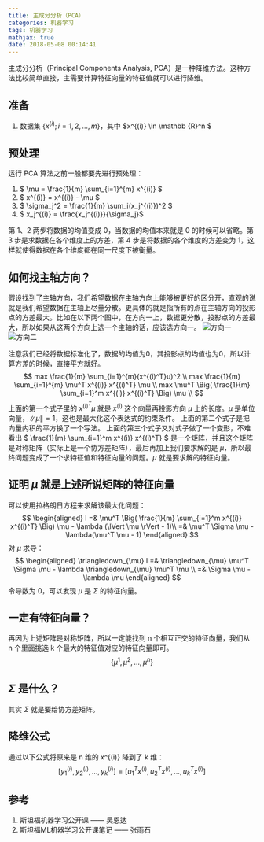 ```yaml
---
title: 主成分分析（PCA）
categories: 机器学习
tags: 机器学习
mathjax: true
date: 2018-05-08 00:14:41
---
```


主成分分析（Principal Components Analysis, PCA）是一种降维方法。这种方法比较简单直接，主需要计算特征向量的特征值就可以进行降维。

## 准备
1. 数据集 $\{x^{(i)}; i=1,2, \dots, m\}$，其中 $x^{(i)} \in \mathbb {R}^n $

## 预处理
运行 PCA 算法之前一般都要先进行预处理：
1. $ \mu = \frac{1}{m} \sum_{i=1}^{m} x^{(i)}  $
2. $ x^{(i)} = x^{(i)} - \mu $
3. $ \sigma_j^2 = \frac{1}{m} \sum_i(x_j^{(i)})^2 $
4. $ x_j^{(i)} = \frac{x_j^{(i)}}{\sigma_j}$

第 1、2 两步将数据的均值变成 0，当数据的均值本来就是 0 的时候可以省略。第 3 步是求数据在各个维度上的方差，第 4 步是将数据的各个维度的方差变为 1，这样就使得数据在各个维度都在同一尺度下被衡量。


## 如何找主轴方向？
假设找到了主轴方向，我们希望数据在主轴方向上能够被更好的区分开，直观的说就是我们希望数据在主轴上尽量分散。更具体的就是指所有的点在主轴方向的投影点的方差最大。比如在以下两个图中，在方向一上，数据更分散，投影点的方差最大，所以如果从这两个方向上选一个主轴的话，应该选方向一。
![方向一](/img/pca_1.png)
![方向二](/img/pca_2.png)

注意我们已经将数据标准化了，数据的均值为0，其投影点的均值也为0，所以计算方差的时候，直接平方就好。
$$
max \frac{1}{m} \sum_{i=1}^{m}(x^{(i)^T}u)^2 \\
max \frac{1}{m} \sum_{i=1}^{m} \mu^T x^{(i)} x^{(i)^T} \mu \\
max \mu^T \Big( \frac{1}{m} \sum_{i=1}^m x^{(i)} x^{(i)^T} \Big) \mu \\
$$
上面的第一个式子里的 $x^{(i)^T} \mu$ 就是 $x^{(i)}$ 这个向量再投影方向 $\mu$ 上的长度。$\mu$ 是单位向量，$\lVert \mu \rVert = 1$，这也是最大化这个表达式的约束条件。
上面的第二个式子是把向量内积的平方换了一个写法。
上面的第三个式子又对式子做了一个变形，不难看出 $ \frac{1}{m} \sum_{i=1}^m x^{(i)} x^{(i)^T} $ 是一个矩阵，并且这个矩阵是对称矩阵（实际上是一个协方差矩阵），最后再加上我们要求解的是 $\mu$，所以最终问题变成了一个求特征值和特征向量的问题。$\mu$ 就是要求解的特征向量。

## 证明 $\mu$ 就是上述所说矩阵的特征向量
可以使用拉格朗日方程来求解该最大化问题：
$$
\begin{aligned}
l =& \mu^T \Big( \frac{1}{m} \sum_{i=1}^m x^{(i)} x^{(i)^T} \Big) \mu - \lambda (\lVert \mu \rVert - 1)\\
=& \mu^T \Sigma \mu - \lambda(\mu^T \mu - 1)
\end{aligned}
$$
对 $\mu$ 求导：
$$
\begin{aligned}
\triangledown_{\mu} l =& \triangledown_{\mu}  \mu^T \Sigma \mu - \lambda \triangledown_{\mu} \mu^T \mu \\
=& \Sigma \mu - \lambda \mu
\end{aligned}
$$
令导数为 0，可以发现 $\mu$ 是 $\Sigma$ 的特征向量。

## 一定有特征向量？
再因为上述矩阵是对称矩阵，所以一定能找到 n 个相互正交的特征向量，我们从 n 个里面挑选 k 个最大的特征值对应的特征向量即可。
$$
\{\mu^1, \mu^2, \dots, \mu^n\}
$$

## $\Sigma$ 是什么？
其实 $\Sigma$ 就是要给协方差矩阵。

## 降维公式
通过以下公式将原来是 n 维的 x^{(i)} 降到了 k 维：
$$
[y_1^{(i)}, y_2^{(i)}, \dots, y_k^{(i)}] = [u_1^T x^{(i)}, u_2^T x^{(i)}, \dots, u_k^T x^{(i)}]
$$

## 参考
1. 斯坦福机器学习公开课 —— 吴恩达
2. 斯坦福ML机器学习公开课笔记 —— 张雨石

